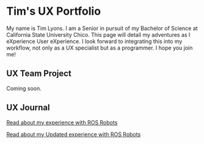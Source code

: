 # Tim's UX Portfolio

My name is Tim Lyons. I am a Senior in pursuit of my Bachelor of Science at California State University Chico. This page will detail my adventures as I eXperience User eXperience. I look forward to integrating this into my workflow, not only as a UX specialist but as a programmer. I hope you join me!

## UX Team Project

Coming soon.

## UX Journal

[Read about my experience with ROS Robots](j01/)

[Read about my Updated experience with ROS Robots](j02/)
